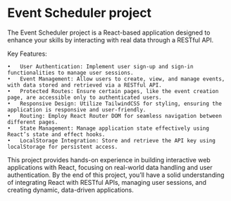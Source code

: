# Event Scheduler project

The Event Scheduler project is a React-based application designed to enhance your skills by interacting with real data through a RESTful API. 

Key Features:

	•	User Authentication: Implement user sign-up and sign-in functionalities to manage user sessions.
	•	Event Management: Allow users to create, view, and manage events, with data stored and retrieved via a RESTful API.
	•	Protected Routes: Ensure certain pages, like the event creation page, are accessible only to authenticated users.
	•	Responsive Design: Utilize TailwindCSS for styling, ensuring the application is responsive and user-friendly.
	•	Routing: Employ React Router DOM for seamless navigation between different pages.
	•	State Management: Manage application state effectively using React’s state and effect hooks.
	•	LocalStorage Integration: Store and retrieve the API key using localStorage for persistent access.

This project provides hands-on experience in building interactive web applications with React, focusing on real-world data handling and user authentication. By the end of this project, you’ll have a solid understanding of integrating React with RESTful APIs, managing user sessions, and creating dynamic, data-driven applications.
